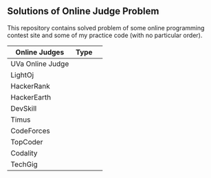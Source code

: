 ## Solutions of Online Judge Problem

This repository contains solved problem of some online programming contest site and some of my practice code (with no particular order).

|Online Judges|Type||
|-------------|----|---|
|UVa Online Judge|||
|LightOj|||
|HackerRank|||
|HackerEarth|||
|DevSkill|||
|Timus|||
|CodeForces|||
|TopCoder|||
|Codality||||
|TechGig|||
